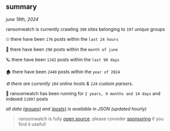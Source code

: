 
## summary
_june 19th, 2024_

ransomwatch is currently crawling `390` sites belonging to `197` unique groups

⏲ there have been `176` posts within the `last 24 hours`

🦈 there have been `298` posts within the `month of june`

🪐 there have been `1342` posts within the `last 90 days`

🏚 there have been `2440` posts within the `year of 2024`

_⚙️ there are currently `104` online hosts & `124` custom parsers._

🦕 ransomwatch has been running for `2 years, 9 months and 14 days` and indexed `11897` posts

_all data  [(groups)](http://ransomwhat.telemetry.ltd/groups) and [(posts)](http://ransomwhat.telemetry.ltd/posts) is available in JSON (updated hourly)_

> ransomwatch is fully [open source](https://github.com/joshhighet/ransomwatch#ransomwatch--). please consider [sponsoring](https://github.com/sponsors/joshhighet) if you find it useful!
